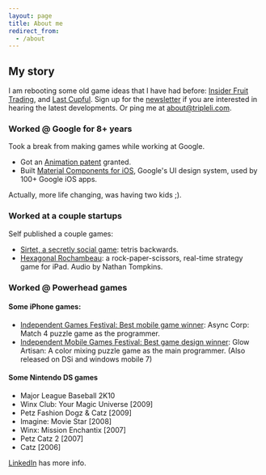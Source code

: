 ```yaml
---
layout: page
title: About me
redirect_from:
  - /about
---
```


## My story

I am rebooting some old game ideas that I have had before: [Insider Fruit Trading](https://TripleLi.com/fruit), and [Last Cupful](https://TripleLi.com/cup). Sign up for the [newsletter](https://TripleLi.com/newsletter) if you are interested in hearing the latest developments. Or ping me at <about@tripleli.com>.

### Worked @ Google for 8+ years
Took a break from making games while working at Google. 

* Got an [Animation patent](https://patents.justia.com/patent/10013789) granted.
* Built [Material Components for iOS](https://github.com/material-components/material-components-ios), Google's UI design system, used by 100+ Google iOS apps.

Actually, more life changing, was having two kids ;).

### Worked at a couple startups
Self published a couple games:

* [Sirtet, a secretly social game](https://vimeo.com/80443843): tetris backwards.
* [Hexagonal Rochambeau](https://vimeo.com/36462540): a rock-paper-scissors, real-time strategy game for iPad. Audio by Nathan Tompkins.

### Worked @ Powerhead games

#### Some iPhone games:

* [Independent Games Festival: Best mobile game winner](https://web.archive.org/web/20120819091444/http://www.igf.com/02finalists.html#async): Async Corp: Match 4 puzzle game as the programmer.
* [Independent Mobile Games Festival: Best game design winner](https://web.archive.org/web/20100212170831/http://www.igfmobile.com/): Glow Artisan: A color mixing puzzle game as the main programmer. (Also released on DSi and windows mobile 7)

#### Some Nintendo DS games

* Major League Baseball 2K10
* Winx Club: Your Magic Universe [2009]
* Petz Fashion Dogz & Catz [2009]
* Imagine: Movie Star [2008]
* Winx: Mission Enchantix [2007]
* Petz Catz 2 [2007]
* Catz [2006]

[LinkedIn](http://linkedin.com/in/randallli) has more info.